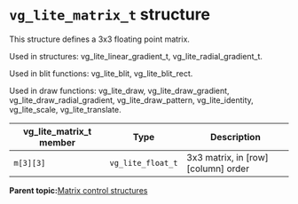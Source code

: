 # `vg_lite_matrix_t` structure

This structure defines a 3x3 floating point matrix.

Used in structures: vg_lite_linear_gradient_t, vg_lite_radial_gradient_t.

Used in blit functions: vg_lite_blit, vg_lite_blit_rect.

Used in draw functions: vg_lite_draw, vg_lite_draw_gradient, vg_lite_draw_radial_gradient, vg_lite_draw_pattern, vg_lite_identity, vg_lite_scale, vg_lite_translate.

|vg\_lite\_matrix\_t member|Type|Description|
|----------------------------|------|-------------|
|`m[3][3]` |`vg_lite_float_t` |3x3 matrix, in \[row\] \[column\] order|

**Parent topic:**[Matrix control structures](../topics/matrix_control_structures.md)


